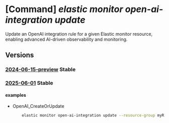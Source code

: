 # [Command] _elastic monitor open-ai-integration update_

Update an OpenAI integration rule for a given Elastic monitor resource, enabling advanced AI-driven observability and monitoring.

## Versions

### [2024-06-15-preview](/Resources/mgmt-plane/L3N1YnNjcmlwdGlvbnMve30vcmVzb3VyY2Vncm91cHMve30vcHJvdmlkZXJzL21pY3Jvc29mdC5lbGFzdGljL21vbml0b3JzL3t9L29wZW5haWludGVncmF0aW9ucy97fQ==/2024-06-15-preview.xml) **Stable**

<!-- mgmt-plane /subscriptions/{}/resourcegroups/{}/providers/microsoft.elastic/monitors/{}/openaiintegrations/{} 2024-06-15-preview -->

### [2025-06-01](/Resources/mgmt-plane/L3N1YnNjcmlwdGlvbnMve30vcmVzb3VyY2Vncm91cHMve30vcHJvdmlkZXJzL21pY3Jvc29mdC5lbGFzdGljL21vbml0b3JzL3t9L29wZW5haWludGVncmF0aW9ucy97fQ==/2025-06-01.xml) **Stable**

<!-- mgmt-plane /subscriptions/{}/resourcegroups/{}/providers/microsoft.elastic/monitors/{}/openaiintegrations/{} 2025-06-01 -->

#### examples

- OpenAI_CreateOrUpdate
    ```bash
        elastic monitor open-ai-integration update --resource-group myResourceGroup --monitor-name myMonitor --integration-name default
    ```
